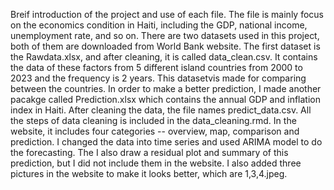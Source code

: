
Breif introduction of the project and use of each file.
      The file is mainly focus on the economics condition in Haiti, including the GDP, national income, unemployment rate, and so on.
There are two datasets used in this project, both of them are downloaded from World Bank website. The first dataset is the Rawdata.xlsx, and after cleaning,
it is called data_clean.csv. It contains the data of these factors from 5 different island countries from 2000 to 2023 and the frequency is 2 years. This datasetvis made for comparing between the countries. In order to make a better prediction, I made another pacakge called Prediction.xlsx which contains the annual GDP and inflation index in Haiti. After cleaning the data, the file names predict_data.csv. All the steps of data cleaning is included in the data_cleaning.rmd.
      In the website, it includes four categories -- overview, map, comparison and prediction. I changed the data into time series and used ARIMA model to do 
the forecasting. The I also draw a residual plot and summary of this prediction, but I did not include them in the website. I also added three pictures in the website to make it looks better, which are 1,3,4.jpeg.
